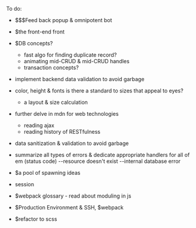 To do: 
- $$$Feed back popup & omnipotent bot
- $the front-end front
- $DB concepts? 
    - fast algo for finding duplicate record? 
    - animating mid-CRUD & mid-CRUD handles 
    - transaction concepts? 
- implement backend data validation to avoid garbage

- color, height & fonts is there a standard to sizes that appeal to eyes? 
    - a layout & size calculation
- further delve in mdn for web technologies
    - reading ajax
    - reading history of RESTfulness
- data sanitization & validation to avoid garbage


- summarize all types of errors & dedicate appropriate handlers for all of em (status code)
    --resource doesn't exist
    --internal database error 
- $a pool of spawning ideas

- session
- $webpack glossary - read about moduling in js
- $Production Environment & SSH, $webpack 
- $refactor to scss

